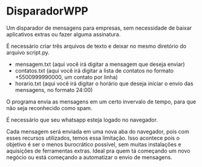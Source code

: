# DisparadorWPP
Um disparador de mensagens para empresas, sem necessidade de baixar aplicativos extras ou fazer alguma assinatura.

É necessário criar três arquivos de texto e deixar no mesmo diretório do arquivo script.py.
  - mensagem.txt (aqui você irá digitar a mensagem que deseja enviar)
  - contatos.txt (aqui você irá digitar a lista de contatos no formato +5500999990000, um contato por linha)
  - horario.txt (aqui você irá digitar o horário que deseja iniciar o envio das mensagens, no formato 24:00)

O programa envia as mensagens em um certo invervalo de tempo, para que não seja reconhecido como spam.

É necessário que seu whatsapp esteja logado no navegador.

Cada mensagem será enviada em uma nova aba do navegador, pois com esses recursos utilizados, temos essa limitação. Isso acontece pois o objetivo é ser o menos burocrático possível, sem muitas instalações e aquisições de ferramentas extras. Ideal pra quem tá começando um novo negócio ou está começando a automatizar o envio de mensagens.

